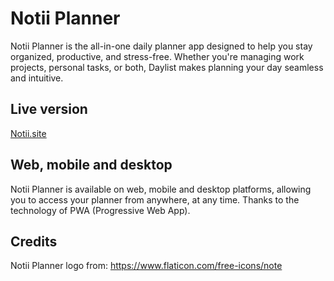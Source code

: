 # Notii Planner
Notii Planner is the all-in-one daily planner app designed to help you stay organized, productive, and stress-free. Whether you're managing work projects, personal tasks, or both, Daylist makes planning your day seamless and intuitive.

## Live version
[Notii.site](https://notii.site/)

## Web, mobile and desktop
Notii Planner is available on web, mobile and desktop platforms, allowing you to access your planner from anywhere, at any time. 
Thanks to the technology of PWA (Progressive Web App).

## Credits
Notii Planner logo from: https://www.flaticon.com/free-icons/note